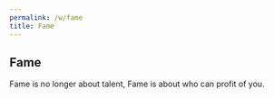 ```yaml
---
permalink: /w/fame
title: Fame
---
```


## Fame

Fame is no longer about talent, Fame is about who can profit of you.
